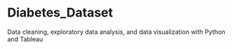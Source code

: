 # Diabetes_Dataset
Data cleaning, exploratory data analysis, and data visualization with Python and Tableau
